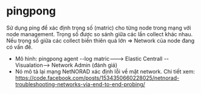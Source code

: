 # pingpong
Sử dụng ping để xác định trọng số (matric) cho từng node trong mạng với node management. Trọng số được so sánh giữa các lần collect khác nhau. Nếu trọng số giữa các collect biến thiên quá lớn => Network của node đang có vấn đề.
* Mô hình: pingpong agent --log matric---> Elastic Centrall --Visualation--> Network Admin (đánh giá)
* Nó mô tả lại mạng NetNORAD xác định lỗi về mặt network. Chi tiết xem: https://code.facebook.com/posts/1534350660228025/netnorad-troubleshooting-networks-via-end-to-end-probing/ 

